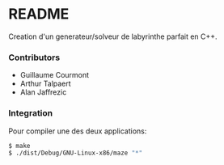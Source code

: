 # README #

Creation d'un generateur/solveur de labyrinthe parfait en C++.

### Contributors ###

* Guillaume Courmont
* Arthur Talpaert
* Alan Jaffrezic

### Integration ###

Pour compiler une des deux applications:

```sh
$ make
$ ./dist/Debug/GNU-Linux-x86/maze "*"

